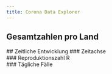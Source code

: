 ```yaml
---
title: Corona Data Explorer
---
```


## Gesamtzahlen pro Land
<div class='row' id='laender_cases'>
<div id="laender-chart" class="dc-chart"></div>
</div>
## Zeitliche Entwicklung
### Zeitachse
<div class='row' id='range_chart'>
<div id="time-range-chart" class="dc-chart"></div>
</div>
### Reproduktionszahl R
<div class='row' id='daily_R'>
<div id="daily-Rvalue" class="dc-chart"></div>
</div>
### Tägliche Fälle
<div class='row' id='daily_cases'>
<div id="daily-cases-chart" class="dc-chart"></div>
</div>
<script src="dist/bundle.js"></script>
